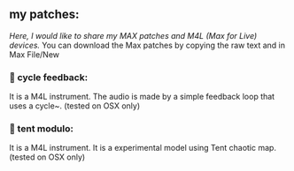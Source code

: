 ## my patches:
_Here, I would like to share my MAX patches and M4L (Max for Live) devices._
You can download the Max patches by copying the raw text and in Max File/New 

### :radio_button: cycle feedback:
It is a M4L instrument. The audio is made by a simple feedback loop that uses a cycle~. (tested on OSX only)

### :radio_button: tent modulo:
It is a M4L instrument. It is a experimental model using Tent chaotic map. (tested on OSX only)
